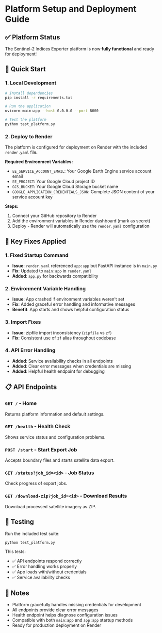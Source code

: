 # Platform Setup and Deployment Guide

## ✅ Platform Status
The Sentinel-2 Indices Exporter platform is now **fully functional** and ready for deployment!

## 🚀 Quick Start

### 1. Local Development
```bash
# Install dependencies
pip install -r requirements.txt

# Run the application
uvicorn main:app --host 0.0.0.0 --port 8000

# Test the platform
python test_platform.py
```

### 2. Deploy to Render

The platform is configured for deployment on Render with the included `render.yaml` file.

**Required Environment Variables:**
- `EE_SERVICE_ACCOUNT_EMAIL`: Your Google Earth Engine service account email
- `EE_PROJECT`: Your Google Cloud project ID
- `GCS_BUCKET`: Your Google Cloud Storage bucket name  
- `GOOGLE_APPLICATION_CREDENTIALS_JSON`: Complete JSON content of your service account key

**Steps:**
1. Connect your GitHub repository to Render
2. Add the environment variables in Render dashboard (mark as secret)
3. Deploy - Render will automatically use the `render.yaml` configuration

## 🔧 Key Fixes Applied

### 1. **Fixed Startup Command**
- **Issue**: `render.yaml` referenced `app:app` but FastAPI instance is in `main.py`
- **Fix**: Updated to `main:app` in `render.yaml`
- **Added**: `app.py` for backwards compatibility

### 2. **Environment Variable Handling**
- **Issue**: App crashed if environment variables weren't set
- **Fix**: Added graceful error handling and informative messages
- **Benefit**: App starts and shows helpful configuration status

### 3. **Import Fixes**
- **Issue**: zipfile import inconsistency (`zipfile` vs `zf`)
- **Fix**: Consistent use of `zf` alias throughout codebase

### 4. **API Error Handling**
- **Added**: Service availability checks in all endpoints
- **Added**: Clear error messages when credentials are missing
- **Added**: Helpful health endpoint for debugging

## 📋 API Endpoints

### `GET /` - Home
Returns platform information and default settings.

### `GET /health` - Health Check
Shows service status and configuration problems.

### `POST /start` - Start Export Job
Accepts boundary files and starts satellite data export.

### `GET /status?job_id=<id>` - Job Status
Check progress of export jobs.

### `GET /download-zip?job_id=<id>` - Download Results
Download processed satellite imagery as ZIP.

## 🧪 Testing

Run the included test suite:
```bash
python test_platform.py
```

This tests:
- ✅ API endpoints respond correctly
- ✅ Error handling works properly  
- ✅ App loads with/without credentials
- ✅ Service availability checks

## 📝 Notes

- Platform gracefully handles missing credentials for development
- All endpoints provide clear error messages
- Health endpoint helps diagnose configuration issues
- Compatible with both `main:app` and `app:app` startup methods
- Ready for production deployment on Render